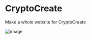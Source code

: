 # CryptoCreate
Make a whole website for CryptoCreate

![image](https://user-images.githubusercontent.com/73163003/135761878-5126045b-4492-44b6-a973-4ee3d0094e05.png)
